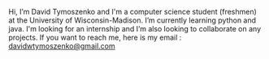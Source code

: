 Hi, I’m David Tymoszenko and
I'm a computer science student (freshmen) at the University of Wisconsin-Madison.
I’m currently learning python and java.
I'm looking for an internship and
I’m also looking to collaborate on any projects. 
If you want to reach me, here is my email : davidwtymoszenko@gmail.com
